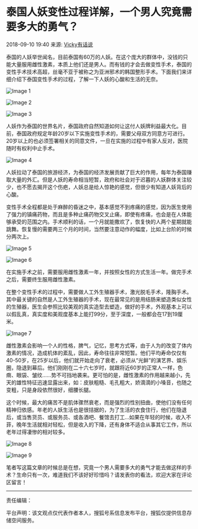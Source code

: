 # 泰国人妖变性过程详解，一个男人究竟需要多大的勇气？

2018-09-10 19:40 来源: [Vicky有话说](https://www.sohu.com/a/252867415_100269956?spm=smpc.content-abroad.content.1.1730980554508kfPmbie)

泰国的人妖举世闻名，目前泰国有60万的人妖。在这个庞大的群体中，没钱的只能大量服用雌性激素，本质上他们还是男人。而有钱的才会去做变性手术，泰国的变性手术技术高超，丝毫不亚于被称之为亚洲邪术的韩国整形手术。下面我们来详细介绍下泰国变性手术的过程，了解一下人妖的心酸和生活的无奈。

![Image 1](http://5b0988e595225.cdn.sohucs.com/images/20180909/24680e0d34e54117a65ef6cbf33dd028.jpeg)

![Image 2](http://5b0988e595225.cdn.sohucs.com/images/20180909/8a0fe4a3e98348eeaafd400f9171ef8f.jpeg)

![Image 3](http://5b0988e595225.cdn.sohucs.com/images/20180909/425a4cd8cc344f93b20a2bc43b7781f3.jpeg)

人妖作为泰国的世界名片，泰国政府自然知道如何让这付人妖牌利益最大化。目前，泰国政府规定年龄20岁以下实施变性手术的，需要父母双方同意方可进行。20岁以上的也必须签署相关的同意文件，一旦在实施的过程中有家人反对，医院随时有权利中止手术。

![Image 4](http://5b0988e595225.cdn.sohucs.com/images/20180909/e3ddedf5d78c4f7c85a7e10f8001b265.jpeg)

人妖拉动了泰国的旅游经济，为泰国的经济发展贡献了巨大的作用，每年为泰国赚取大量的外汇。但是人妖的寿命相当短暂，政府和社会对于迟暮的人妖群体关注较少，也不愿去揭开这个伤疤，人妖总是给人惊艳的感觉，但很少有知道人妖背后的心酸。

变性手术全程都是处于麻醉的昏迷之中，基本感觉不到疼痛的感觉，因为医生使用了强力的镇痛药物，而且是多种止痛药物交叉止痛，即使有疼痛，也会是在人体能够承受的范围之内。手术顺利的话，一个月就能撒欢了，恢复快的人两个星期就能跳舞。恢复慢的需要两三个月的时间，当然要注意动作的幅度，比如上台阶的时候分两次上。

![Image 5](http://5b0988e595225.cdn.sohucs.com/images/20180909/40ad1db8936e4d2397914c0443a3d4bf.png)

![Image 6](http://5b0988e595225.cdn.sohucs.com/images/20180909/6a14e480f8b74833a7736084861e3fca.png)

在实施手术之前，需要服用雌性激素一年，并按照女性的方式生活一年。做完手术之后，需要终生服用雌性激素。

在整个变性手术的过程中，需要做人工外生殖器手术，激光脱毛手术，隆胸手术。其中最关键的自然是人工外生殖器的手术，现在最常见的是用结肠来塑造类似女性的生殖器，医生会参照比较美观的真实造型去塑造，做好的手术，外观基本上可以以假乱真，真实度和美观度基本上能打99分，至于深度，一般都会在17到19厘米。

![Image 7](http://5b0988e595225.cdn.sohucs.com/images/20180909/6abd0d4617d044b68bc61679d8859758.jpeg)

雌性激素会影响一个人的性格，脾气，记忆，思考方式等，由于人为的改变了体内激素的情况，造成机体的紊乱，因此，寿命往往非常短暂。他们平均寿命仅仅有40-50岁，在25岁以后，他们就开始走向了衰老，必须从“光鲜”的演艺界、娱乐圈，隐退到幕后。他们刚刚在二十六七岁时，就跟将近60岁的正常人一样，色癍、眼袋、皱纹……势不可挡地袭来。更可怕的是，雌性激素的作用越来越小，先天的雄性特征迅速显露出来，如：皮肤粗糙、毛孔粗大，娇滴滴的小嗓音，也随之变粗，只是身段依然很好，细腰长腿。

这个时候，最大的痛苦不是肌体骤然衰老，而是强烈的性别扭曲，使他们没有任何精神归依感。年老的人妖生活也是很拮据的，为了生活的衣食住行，他们在隐退后，或当售货员、或服务员、或各酒吧、餐馆去打工…如果在年轻的时候，收入不菲，晚年生活就相对轻松，但是收入的下降，还有身体不适合从事其它工作，所以老年过得凄惨的相对较多。

![Image 8](http://5b0988e595225.cdn.sohucs.com/images/20180909/8b1aef71da494623b35d6da72b9debc2.jpeg)

![Image 9](http://5b0988e595225.cdn.sohucs.com/images/20180909/9bc2b64fe6de4242a97bba5dad4d7079.jpeg)

笔者写这篇文章的时候总是在想，究竟一个男人需要多大的勇气才能去做这样的手术？生命只有一次，难道我们不该好好珍惜吗？请发表你的看法，欢迎大家在评论区留言！

---

责任编辑：

平台声明：该文观点仅代表作者本人，搜狐号系信息发布平台，搜狐仅提供信息存储空间服务。